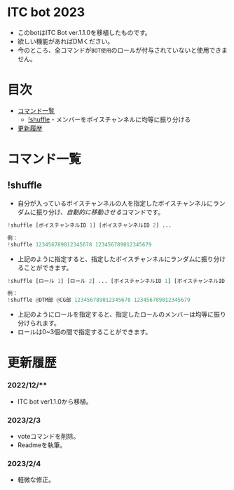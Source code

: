 # ITC bot 2023
- このbotはITC Bot ver.1.1.0を移植したものです。
- 欲しい機能があればDMください。
- 今のところ、全コマンドが`BOT使用`のロールが付与されていないと使用できません。

# 目次

- [コマンド一覧](https://github.com/kariumi/ITCBot/edit/master/Readme.md#コマンド一覧)
  - [!shuffle](https://github.com/kariumi/ITCBot/edit/master/Readme.md#shuffle) - メンバーをボイスチャンネルに均等に振り分ける
- [更新履歴](https://github.com/kariumi/ITCBot/edit/master/Readme.md#%E6%9B%B4%E6%96%B0%E5%B1%A5%E6%AD%B4)

# コマンド一覧

## \!shuffle

- 自分が入っているボイスチャンネルの人を指定したボイスチャンネルにランダムに振り分け、*自動的に移動させる*コマンドです。
```Python
!shuffle [ボイスチャンネルID 1] [ボイスチャンネルID 2] ...

例：
!shuffle 123456789012345678 123456789012345679
```
- 上記のように指定すると、指定したボイスチャンネルにランダムに振り分けることができます。
```Python
!shuffle [ロール 1] [ロール 2] ... [ボイスチャンネルID 1] [ボイスチャンネルID 2] ...

例：
!shuffle @DTM部 @CG部 123456789012345678 123456789012345679
```
- 上記のようにロールを指定すると、指定したロールのメンバーは均等に振り分けられます。
- ロールは0~3個の間で指定することができます。


  
# 更新履歴
### 2022/12/**
- ITC bot ver1.1.0から移植。

### 2023/2/3
- voteコマンドを削除。
- Readmeを執筆。

### 2023/2/4
- 軽微な修正。

